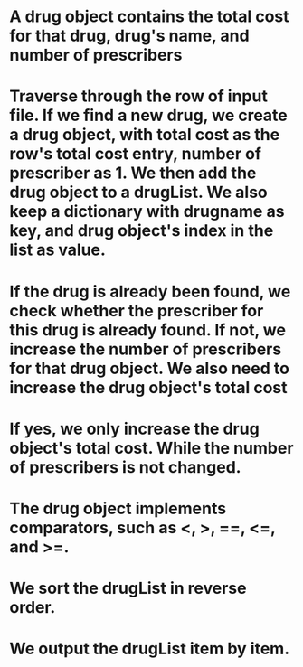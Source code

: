 # A drug object contains the total cost for that drug, drug's name, and number of prescribers
# Traverse through the row of input file. If we find a new drug, we create a drug object, with total cost as the row's total cost entry, number of prescriber as 1. We then add the drug object to a drugList. We also keep a dictionary with drugname as key, and drug object's index in the list as value.
# If the drug is already been found, we check whether the prescriber for this drug is already found. If not, we increase the number of prescribers for that drug object. We also need to increase the drug object's total cost
# If yes, we only increase the drug object's total cost. While the number of prescribers is not changed.
# The drug object implements comparators, such as <, >, ==, <=, and >=.
# We sort the drugList in reverse order.
# We output the drugList item by item.

